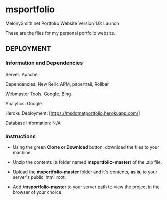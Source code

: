 # msportfolio
MelonySmith.net Portfolio Website Version 1.0: Launch

These are the files for my personal portfolio website.

## DEPLOYMENT
### Information and Dependencies
Server: Apache

Dependencies: New Relic APM, papertrail, Rollbar

Webmaster Tools: Google, Bing

Analytics: Google

Heroku Deployment: [https://msdotnetportfolio.herokuapp.com/]

Database Information: N/A

### Instructions
* Using the green **Clone or Download** button, download the files to your machine.

* Unzip the contents (a folder named **msportfolio-master**) of the .zip file.

* Upload the **msportfolio-master** folder and it's contents, **as is**, to your server's public_html
root.

* Add **/msportfolio-master** to your server path to view the project in the browser of your
choice.
